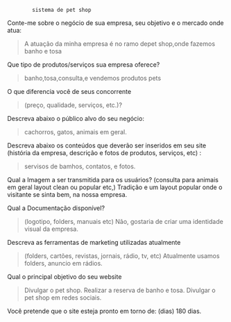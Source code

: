             sistema de pet shop
                  
Conte-me sobre o negócio de sua empresa, seu objetivo e o mercado onde atua:
> A atuação da minha empresa é no ramo depet shop,onde fazemos banho e tosa

Que tipo de produtos/serviços sua empresa oferece?
> banho,tosa,consulta,e vendemos produtos pets

O que diferencia você de seus concorrente
>(preço, qualidade, serviços, etc.)?

Descreva abaixo o público alvo do seu negócio:
> cachorros, gatos, animais em geral.

Descreva abaixo os conteúdos que deverão ser inseridos em seu site (história da empresa, descrição e fotos de produtos, serviços, etc) :
> servisos de bamhos, contatos, e fotos. 
 
Qual a Imagem a ser transmitida para os usuários? (consulta para animais em geral layout clean ou popular etc,)
Tradição e um layout popular onde o visitante se sinta bem, na nossa empresa. 

Qual a Documentação disponível?
> (logotipo, folders, manuais etc)
> Não, gostaria de criar uma identidade visual da empresa.

Descreva as ferramentas de marketing utilizadas atualmente
> (folders, cartões, revistas, jornais, rádio, tv, etc)
> Atualmente usamos folders, anuncio em rádios.

Qual o principal objetivo do seu website
> Divulgar o pet shop. Realizar a reserva de banho e tosa.
> Divulgar o pet shop em redes sociais.

Você pretende que o site esteja pronto em torno de: (dias)
180 dias.


